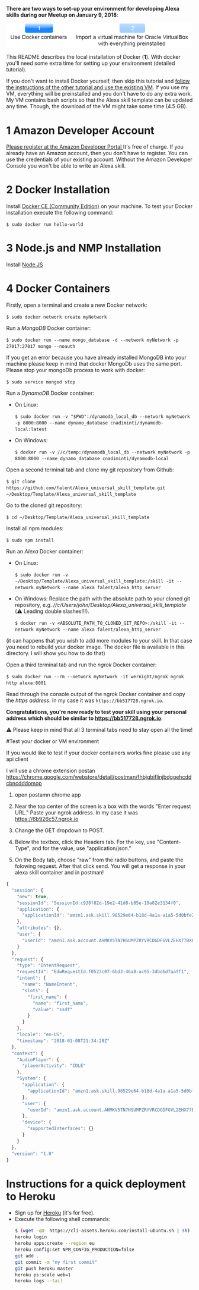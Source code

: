 **There are two ways to set-up your environment for developing Alexa skills during our Meetup on January 9, 2018**:

![Local Docker installation or virtual box](buttons.png)

This README describes the local installation of Docker (**1**). With docker you'll need some extra time for setting up your environment (detailed tutorial).

If you don't want to install Docker yourself, then skip this tutorial and [follow the instructions of the other tutorial and use the existing VM](https://github.com/falent/Alexa_universal_skill_template_VM). If you use my VM, everything will be preinstalled and you don't have to do any extra work. My VM contains bash scripts so that the Alexa skill template can be updated any time. Though, the download of the VM might take some time (4.5 GB).



# 1 Amazon Developer Account

[Please register at the Amazon Developer Portal ](http://developer.amazon.com/)
It's free of charge. If you already have an Amazon account, then you don't have to register. You can use the credentials of your existing account. Without the Amazon Developer Console you won't be able to write an Alexa skill.



# 2 Docker Installation

Install [Docker CE (Community Edition)](https://docs.docker.com/engine/installation/#desktop) on your machine. To test your Docker installation execute the following command:

`$ sudo docker run hello-world`

# 3 Node.js and NMP Installation

Install [Node.JS](https://nodejs.org/en/download/) 


# 4 Docker Containers 
Firstly, open a terminal and create a new Docker network:

`$ sudo docker network create myNetwork`

Run a _MongoDB_ Docker container:

`$ sudo docker run --name mongo_database -d --network myNetwork -p 27017:27017 mongo --noauth `

If you get an error because you have already installed MongoDB into your machine please keep in mind that docker MongoDb uses the same port. Please stop your mongoDb process to work with docker:

`$ sudo service mongod stop`


Run a _DynamoDB_ Docker container:

* On Linux:

  `$ sudo docker run -v "$PWD":/dynamodb_local_db --network myNetwork -p 8000:8000 --name dynamo_database cnadiminti/dynamodb-local:latest`

* On Windows:

  `$ docker run -v //c/temp:/dynamodb_local_db --network myNetwork -p 8000:8000 --name dynamo_database cnadiminti/dynamodb-local`

Open a second terminal tab and clone my git repository from Github:

`$ git clone https://github.com/falent/Alexa_universal_skill_template.git  ~/Desktop/Template/Alexa_universal_skill_template `

Go to the cloned git repository:

`$ cd ~/Desktop/Template/Alexa_universal_skill_template`

Install all npm modules:

`$ sudo npm install`

Run an _Alexa_ Docker container:

* On Linux:

  `$ sudo docker run -v ~/Desktop/Template/Alexa_universal_skill_template:/skill -it --network myNetwork --name alexa falent/alexa_http_server`
* On Windows:
  Replace the path with the absolute path to your cloned git repository, e.g. _//c/Users/john/Desktop/Alexa_universal_skill_template_ (:warning: Leading double slashes!!!).

  `$ docker run -v <ABSOLUTE_PATH_TO_CLONED_GIT_REPO>:/skill -it --network myNetwork --name alexa falent/alexa_http_server`
  
(it can happens that you wish to add more modules to your skill. In that case you need to rebuild your docker image. The docker file is available in this directory. I will show you how to do that)

Open a third terminal tab and run the _ngrok_ Docker container:

`$ sudo docker run --rm --network myNetwork -it wernight/ngrok ngrok http alexa:8001 `

Read through the console output of the ngrok Docker container and copy the *https address*. In my case it was `https://bb517728.ngrok.io`.


**Congratulations, you're now ready to test your skill using your personal address which should be similar to https://bb517728.ngrok.io**.

:warning: Please keep in mind that all 3 terminal tabs need to stay open all the time!


#Test your docker or VM environment

If you would like to test if your docker containers works fine
please use any api client

I will use a chrome extension postan
https://chrome.google.com/webstore/detail/postman/fhbjgbiflinjbdggehcddcbncdddomop

1. open postamn chrome app 

2. Near the top center of the screen is a box with the words "Enter request URL." Paste your ngrok address. In my case it was https://6b926c57.ngrok.io

3. Change the GET dropdown to POST.

4. Below the textbox, click the Headers tab. For the key, use "Content-Type", and for the value, use "application/json."

5. On the Body tab, choose "raw" from the radio buttons, and paste the folowing request. After that click send. You will get a response in your alexa skill container and in postman!


```javascript
{
  "session": {
    "new": true,
    "sessionId": "SessionId.c930f82d-19e2-41d8-b85e-19a82e3134f0",
    "application": {
      "applicationId": "amzn1.ask.skill.98529e64-b18d-4a1a-a1a5-5d0bfe27e861"
    },
    "attributes": {},
    "user": {
      "userId": "amzn1.ask.account.AHMKV5TN7HSUMPZRYVRCDGDFGVL2EHX77BXHTHNPE3GX6YMHYTOG2MBU2AL5XRGNT5R2FU4Z7YTJQEJLER3UOZPZ3HLCGVNIAEUPYOLE5RO6MSDVSF2LKHDKKV36BSD4OJVIMELQ3VJH7MBFSPAK4KBSAFQUAHW2QT2HXABRRXXD7QQSQ24J4FCWOCBP2U5X5J6RNIRTFQA4BTQ"
    }
  },
  "request": {
    "type": "IntentRequest",
    "requestId": "EdwRequestId.f0523c07-6bd3-46a8-ac95-3dbd6d7aaff1",
    "intent": {
      "name": "NameIntent",
      "slots": {
        "first_name": {
          "name": "first_name",
          "value": "ssdf"
        }
      }
    },
    "locale": "en-US",
    "timestamp": "2018-01-08T21:34:28Z"
  },
  "context": {
    "AudioPlayer": {
      "playerActivity": "IDLE"
    },
    "System": {
      "application": {
        "applicationId": "amzn1.ask.skill.98529e64-b18d-4a1a-a1a5-5d0bfe27e861"
      },
      "user": {
        "userId": "amzn1.ask.account.AHMKV5TN7HSUMPZRYVRCDGDFGVL2EHX77BXHTHNPE3GX6YMHYTOG2MBU2AL5XRGNT5R2FU4Z7YTJQEJLER3UOZPZ3HLCGVNIAEUPYOLE5RO6MSDVSF2LKHDKKV36BSD4OJVIMELQ3VJH7MBFSPAK4KBSAFQUAHW2QT2HXABRRXXD7QQSQ24J4FCWOCBP2U5X5J6RNIRTFQA4BTQ"
      },
      "device": {
        "supportedInterfaces": {}
      }
    }
  },
  "version": "1.0"
}
```


# Instructions for a quick deployment to Heroku

* Sign up for [Heroku](https://signup.heroku.com/dc) (it's for free).
* Execute the following shell commands:
  ```bash
  $ (wget -qO- https://cli-assets.heroku.com/install-ubuntu.sh | sh)
  heroku login
  heroku apps:create --region eu
  heroku config:set NPM_CONFIG_PRODUCTION=false
  git add .
  git commit -m "my first commit"
  git push heroku master
  heroku ps:scale web=1
  heroku logs --tail
  ```

